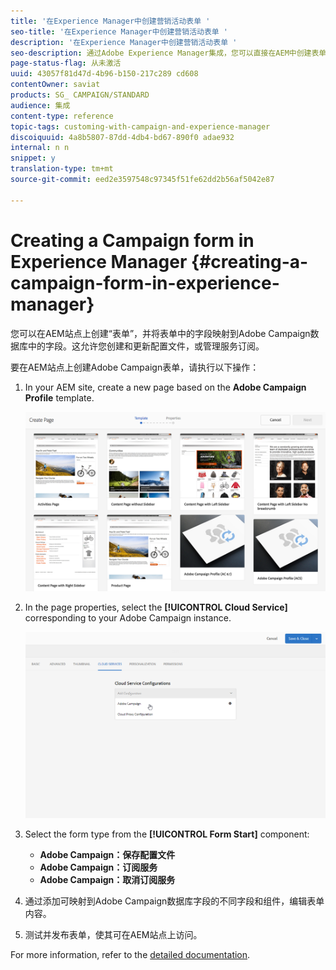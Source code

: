 ```yaml
---
title: '在Experience Manager中创建营销活动表单 '
seo-title: '在Experience Manager中创建营销活动表单 '
description: '在Experience Manager中创建营销活动表单 '
seo-description: 通过Adobe Experience Manager集成，您可以直接在AEM中创建表单，以创建和更新配置文件或管理订阅。
page-status-flag: 从未激活
uuid: 43057f81d47d-4b96-b150-217c289 cd608
contentOwner: saviat
products: SG_ CAMPAIGN/STANDARD
audience: 集成
content-type: reference
topic-tags: customing-with-campaign-and-experience-manager
discoiquuid: 4a8b5807-87dd-4db4-bd67-890f0 adae932
internal: n n
snippet: y
translation-type: tm+mt
source-git-commit: eed2e3597548c97345f51fe62dd2b56af5042e87

---
```



# Creating a Campaign form in Experience Manager {#creating-a-campaign-form-in-experience-manager}

您可以在AEM站点上创建“表单”，并将表单中的字段映射到Adobe Campaign数据库中的字段。这允许您创建和更新配置文件，或管理服务订阅。

要在AEM站点上创建Adobe Campaign表单，请执行以下操作：

1. In your AEM site, create a new page based on the **Adobe Campaign Profile** template.

   ![](assets/aem_content_forms.png)

1. In the page properties, select the **[!UICONTROL Cloud Service]** corresponding to your Adobe Campaign instance.

   ![](assets/aem_content_forms_2.png)

1. Select the form type from the **[!UICONTROL Form Start]** component:

   * **Adobe Campaign：保存配置文件**
   * **Adobe Campaign：订阅服务**
   * **Adobe Campaign：取消订阅服务**

1. 通过添加可映射到Adobe Campaign数据库字段的不同字段和组件，编辑表单内容。
1. 测试并发布表单，使其可在AEM站点上访问。

For more information, refer to the [detailed documentation](https://docs.adobe.com/docs/en/aem/6-2/author/personalization/adobe-campaign/adobe-campaign-forms.html).
